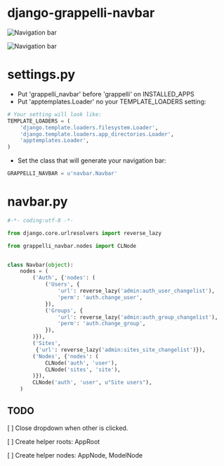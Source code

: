 # django-grappelli-navbar

![Navigation bar](https://api.travis-ci.org/gotlium/django-grappelli-navbar.png?branch=master)


![Navigation bar](https://github.com/gotlium/django-grappelli-navbar/raw/master/screenshot.jpg)


# settings.py

 * Put 'grappelli_navbar' before 'grappelli' on INSTALLED_APPS
 * Put 'apptemplates.Loader' no your TEMPLATE_LOADERS setting:

```python
# Your setting will look like:
TEMPLATE_LOADERS = (
    'django.template.loaders.filesystem.Loader',
    'django.template.loaders.app_directories.Loader',
    'apptemplates.Loader',
)

```
 * Set the class that will generate your navigation bar:

```python
GRAPPELLI_NAVBAR = u'navbar.Navbar'
```

# navbar.py

```python
#-*- coding:utf-8 -*-

from django.core.urlresolvers import reverse_lazy

from grappelli_navbar.nodes import CLNode


class Navbar(object):
    nodes = (
        ('Auth', {'nodes': (
            ('Users', {
                'url': reverse_lazy('admin:auth_user_changelist'),
                'perm': 'auth.change_user',
            }),
            ('Groups', {
                'url': reverse_lazy('admin:auth_group_changelist'),
                'perm': 'auth.change_group',
            }),
        )}),
        ('Sites',
         {'url': reverse_lazy('admin:sites_site_changelist')}),
        ('Nodes', {'nodes': (
            CLNode('auth', 'user'),
            CLNode('sites', 'site'),
        )}),
        CLNode('auth', 'user', u"Site users"),
    )
```


## TODO

[ ] Close dropdown when other is clicked.

[ ] Create helper roots: AppRoot

[ ] Create helper nodes: AppNode, ModelNode
